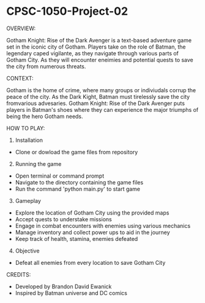 # CPSC-1050-Project-02

OVERVIEW:

Gotham Knight: Rise of the Dark Avenger is a text-based adventure game set in the iconic city of Gotham. Players take on the role of Batman, the legendary caped vigilante, as they navigate through various parts of Gotham City. As they will encounter eneimies and potential quests to save the city from numerous threats.

CONTEXT:

Gotham is the home of crime, where many groups or indiviudals corrup the peace of the city. As the Dark Kight, Batman must tirelessly save the city fromvarious advesaries. Gotham Knight: Rise of the Dark Avenger puts players in Batman's shoes where they can experience the major triumphs of being the hero Gotham needs.

HOW TO PLAY:

1) Installation

- Clone or dowload the game files from repository

2) Running the game

- Open terminal or command prompt
- Navigate to the directory containing the game files
- Run the command 'python main.py' to start game

3) Gameplay

- Explore the location of Gotham City using the provided maps
- Accept quests to understake missions
- Engage in combat encounters with enemies using various mechanics
- Manage inventory and collect power ups to aid in the journey
- Keep track of health, stamina, enemies defeated

4) Objective

- Defeat all enemies from every location to save Gotham City


CREDITS:

- Developed by Brandon David Ewanick
- Inspired by Batman universe and DC comics